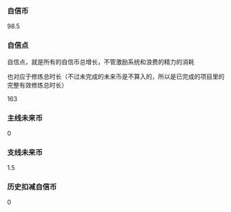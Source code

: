 ### 自信币
98.5

### 自信点
自信点，就是所有的自信币总增长，不管激励系统和浪费的精力的消耗

也对应于修炼总时长（不过未完成的未来币是不算入的，所以是已完成的项目里的完整有效修炼总时长）

163

### 主线未来币
0

### 支线未来币
1.5

### 历史扣减自信币
0
